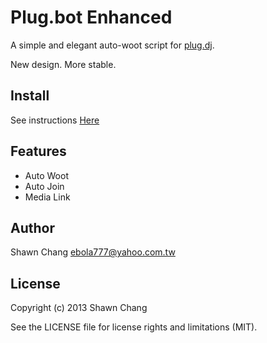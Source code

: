 # Plug.bot Enhanced

A simple and elegant auto-woot script for [plug.dj](https://plug.dj/).

New design. More stable.

## Install

See instructions [Here](http://ebola777.github.io/Plugbot-Enhanced/)

## Features

- Auto Woot
- Auto Join
- Media Link

## Author

Shawn Chang <ebola777@yahoo.com.tw>

## License

Copyright (c) 2013 Shawn Chang

See the LICENSE file for license rights and limitations (MIT).
